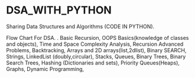 # DSA_WITH_PYTHON

Sharing Data Structures and Algorithms (CODE IN PYTHON).

Flow Chart For DSA.
.
    Basic Recursion,
    OOPS Basics(knowledge of classes and objects),
    Time and Space Complexity Analysis, 
    Recursion Advanced Problems,
    Backtracking,
    Arrays and 2D arrays(list,2dlist),
    Binary SEARCH, 
    Strings,
    LinkedList (doubly,circular),
    Stacks,
    Queues, 
    Binary Trees,
    Binary Search Trees,
    Hashing (Dictionaries and sets),
    Priority Queues(Heaps),
    Graphs,
    Dynamic Programming,
